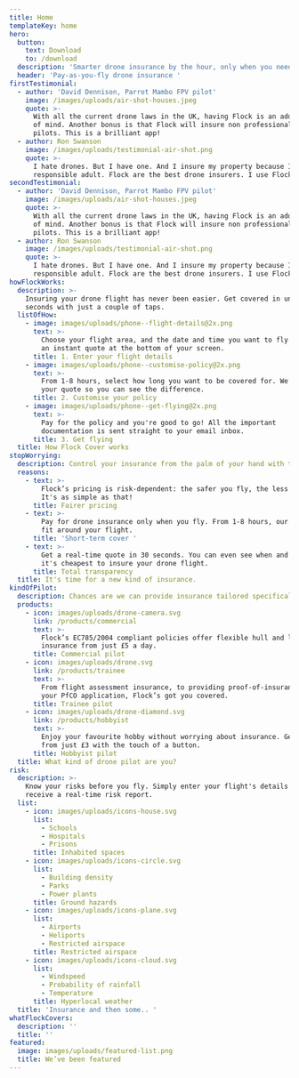 ```yaml
---
title: Home
templateKey: home
hero:
  button:
    text: Download
    to: /download
  description: 'Smarter drone insurance by the hour, only when you need it.'
  header: 'Pay-as-you-fly drone insurance '
firstTestimonial:
  - author: 'David Dennison, Parrot Mambo FPV pilot'
    image: /images/uploads/air-shot-houses.jpeg
    quote: >-
      With all the current drone laws in the UK, having Flock is an added peace
      of mind. Another bonus is that Flock will insure non professional drone
      pilots. This is a brilliant app!
  - author: Ron Swanson
    image: /images/uploads/testimonial-air-shot.png
    quote: >-
      I hate drones. But I have one. And I insure my property because I'm a
      responsible adult. Flock are the best drone insurers. I use Flock.
secondTestimonial:
  - author: 'David Dennison, Parrot Mambo FPV pilot'
    image: /images/uploads/air-shot-houses.jpeg
    quote: >-
      With all the current drone laws in the UK, having Flock is an added peace
      of mind. Another bonus is that Flock will insure non professional drone
      pilots. This is a brilliant app!
  - author: Ron Swanson
    image: /images/uploads/testimonial-air-shot.png
    quote: >-
      I hate drones. But I have one. And I insure my property because I'm a
      responsible adult. Flock are the best drone insurers. I use Flock.
howFlockWorks:
  description: >-
    Insuring your drone flight has never been easier. Get covered in under 30
    seconds with just a couple of taps.
  listOfHow:
    - image: images/uploads/phone--flight-details@2x.png
      text: >-
        Choose your flight area, and the date and time you want to fly. Receive
        an instant quote at the bottom of your screen.
      title: 1. Enter your flight details
    - image: images/uploads/phone--customise-policy@2x.png
      text: >-
        From 1-8 hours, select how long you want to be covered for. We’ll update
        your quote so you can see the difference.
      title: 2. Customise your policy
    - image: images/uploads/phone--get-flying@2x.png
      text: >-
        Pay for the policy and you're good to go! All the important
        documentation is sent straight to your email inbox.
      title: 3. Get flying
  title: How Flock Cover works
stopWorrying:
  description: Control your insurance from the palm of your hand with the Flock Cover app.
  reasons:
    - text: >-
        Flock’s pricing is risk-dependent: the safer you fly, the less you pay.
        It's as simple as that!
      title: Fairer pricing
    - text: >-
        Pay for drone insurance only when you fly. From 1-8 hours, our policies
        fit around your flight.
      title: 'Short-term cover '
    - text: >-
        Get a real-time quote in 30 seconds. You can even see when and where
        it's cheapest to insure your drone flight.
      title: Total transparency
  title: It's time for a new kind of insurance.
kindOfPilot:
  description: Chances are we can provide insurance tailored specifically to you.
  products:
    - icon: images/uploads/drone-camera.svg
      link: /products/commercial
      text: >-
        Flock’s EC785/2004 compliant policies offer flexible hull and liability
        insurance from just £5 a day.
      title: Commercial pilot
    - icon: images/uploads/drone.svg
      link: /products/trainee
      text: >-
        From flight assessment insurance, to providing proof-of-insurance for
        your PfCO application, Flock’s got you covered.
      title: Trainee pilot
    - icon: images/uploads/drone-diamond.svg
      link: /products/hobbyist
      text: >-
        Enjoy your favourite hobby without worrying about insurance. Get covered
        from just £3 with the touch of a button.
      title: Hobbyist pilot
  title: What kind of drone pilot are you?
risk:
  description: >-
    Know your risks before you fly. Simply enter your flight's details and
    receive a real-time risk report.
  list:
    - icon: images/uploads/icons-house.svg
      list:
        - Schools
        - Hospitals
        - Prisons
      title: Inhabited spaces
    - icon: images/uploads/icons-circle.svg
      list:
        - Building density
        - Parks
        - Power plants
      title: Ground hazards
    - icon: images/uploads/icons-plane.svg
      list:
        - Airports
        - Heliports
        - Restricted airspace
      title: Restricted airspace
    - icon: images/uploads/icons-cloud.svg
      list:
        - Windspeed
        - Probability of rainfall
        - Temperature
      title: Hyperlocal weather
  title: 'Insurance and then some.. '
whatFlockCovers:
  description: ''
  title: ''
featured:
  image: images/uploads/featured-list.png
  title: We’ve been featured
---
```



